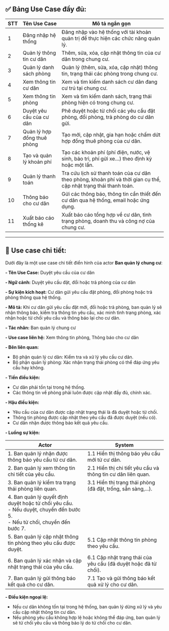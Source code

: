 ## ✅ **Bảng Use Case đầy đủ:**

| STT | Tên Use Case                    | Mô tả ngắn gọn                                                                                                  |
| --- | ------------------------------- | --------------------------------------------------------------------------------------------------------------- |
| 1   | Đăng nhập hệ thống              | Đăng nhập vào hệ thống với tài khoản quản trị để thực hiện các chức năng quản lý.                               |
| 2   | Quản lý thông tin cư dân        | Thêm, sửa, xóa, cập nhật thông tin của cư dân trong chung cư.                                                   |
| 3   | Quản lý danh sách phòng         | Quản lý (thêm, sửa, xóa, cập nhật) thông tin, trạng thái các phòng trong chung cư.                              |
| 4   | Xem thông tin cư dân            | Xem và tìm kiếm danh sách cư dân đang cư trú tại chung cư.                                                      |
| 5   | Xem thông tin phòng             | Xem và tìm kiếm danh sách, trạng thái phòng hiện có trong chung cư.                                             |
| 6   | Duyệt yêu cầu của cư dân        | Phê duyệt hoặc từ chối các yêu cầu đặt phòng, đổi phòng, trả phòng do cư dân gửi.                               |
| 7   | Quản lý hợp đồng thuê phòng     | Tạo mới, cập nhật, gia hạn hoặc chấm dứt hợp đồng thuê phòng của cư dân.                                        |
| 8   | Tạo và quản lý khoản phí        | Tạo các khoản phí (phí điện, nước, vệ sinh, bảo trì, phí gửi xe…) theo định kỳ hoặc một lần.                    |
| 9   | Quản lý thanh toán              | Tra cứu lịch sử thanh toán của cư dân theo phòng, khoản phí và thời gian cụ thể, cập nhật trạng thái thanh toán.|
| 10  | Thông báo cho cư dân            | Gửi các thông báo, thông tin cần thiết đến cư dân qua hệ thống, email hoặc ứng dụng.                            |
| 11  | Xuất báo cáo thống kê           | Xuất báo cáo tổng hợp về cư dân, tình trạng phòng, doanh thu và công nợ của chung cư.                           |

---

## 👀 Use case chi tiết:

Dưới đây là một use case chi tiết điển hình của actor **Ban quản lý chung cư**:

**- Tên Use Case:** Duyệt yêu cầu của cư dân

**- Ngữ cảnh:** Duyệt yêu cầu đặt, đổi hoặc trả phòng của cư dân

**- Sự kiện kích hoạt:** Cư dân gửi yêu cầu đặt phòng, đổi phòng hoặc trả phòng thông qua hệ thống.

**- Mô tả:** Khi cư dân gửi yêu cầu đặt mới, đổi hoặc trả phòng, ban quản lý sẽ nhận thông báo, kiểm tra thông tin yêu cầu, xác minh tình trạng phòng, xác nhận hoặc từ chối yêu cầu và thông báo lại cho cư dân.

**- Tác nhân:** Ban quản lý chung cư

**- Use case liên hệ:** Xem thông tin phòng, Thông báo cho cư dân

**- Bên liên quan:**

- Bộ phận quản lý cư dân: Kiểm tra và xử lý yêu cầu cư dân.
- Bộ phận quản lý phòng: Xác nhận trạng thái phòng có thể đáp ứng yêu cầu hay không.

**- Tiền điều kiện:**

- Cư dân phải tồn tại trong hệ thống.
- Các thông tin về phòng phải luôn được cập nhật đầy đủ, chính xác.

**- Hậu điều kiện:**

- Yêu cầu của cư dân được cập nhật trạng thái là đã duyệt hoặc từ chối.
- Thông tin phòng được cập nhật theo yêu cầu đã được duyệt (nếu có).
- Cư dân nhận được thông báo kết quả yêu cầu.

**- Luồng sự kiện:**

| Actor                                                                                                                         | System                                                          |
| ----------------------------------------------------------------------------------------------------------------------------- | --------------------------------------------------------------- |
| 1. Ban quản lý nhận được thông báo yêu cầu từ cư dân.                                                                         | 1.1 Hiển thị thông báo yêu cầu mới từ cư dân.                   |
| 2. Ban quản lý xem thông tin chi tiết của yêu cầu.                                                                            | 2.1 Hiển thị chi tiết yêu cầu và thông tin cư dân liên quan.    |
| 3. Ban quản lý kiểm tra trạng thái phòng liên quan.                                                                           | 3.1 Hiển thị trạng thái phòng (đã đặt, trống, sẵn sàng,...).    |
| 4. Ban quản lý quyết định duyệt hoặc từ chối yêu cầu.<br>- Nếu duyệt, chuyển đến bước 5.<br>- Nếu từ chối, chuyển đến bước 7. |                                                                 |
| 5. Ban quản lý cập nhật thông tin phòng theo yêu cầu được duyệt.                                                              | 5.1 Cập nhật thông tin phòng theo yêu cầu.                      |
| 6. Ban quản lý xác nhận và cập nhật trạng thái của yêu cầu.                                                                   | 6.1 Cập nhật trạng thái của yêu cầu (đã duyệt hoặc đã từ chối). |
| 7. Ban quản lý gửi thông báo kết quả cho cư dân.                                                                              | 7.1 Tạo và gửi thông báo kết quả xử lý cho cư dân.              |

**- Điều kiện ngoại lệ:**

- Nếu cư dân không tồn tại trong hệ thống, ban quản lý dừng xử lý và yêu cầu cập nhật thông tin cư dân.
- Nếu phòng yêu cầu không hợp lệ hoặc không thể đáp ứng, ban quản lý sẽ từ chối yêu cầu và thông báo lý do từ chối cho cư dân.
